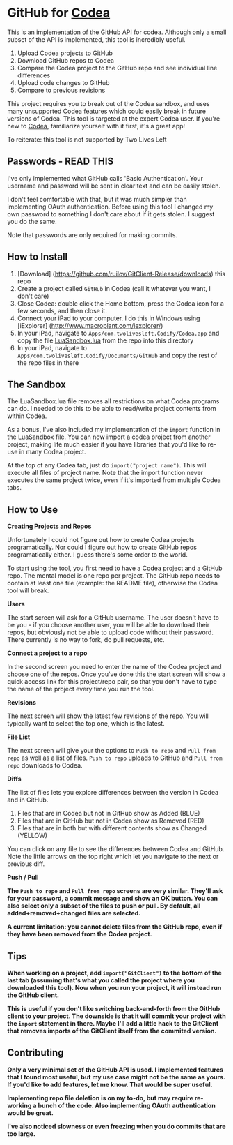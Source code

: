 GitHub for [Codea](http://twolivesleft.com/Codea/)
==============================

This is an implementation of the GitHub API for codea. Although only a small subset of the API is implemented, this tool is incredibly useful.

1. Upload Codea projects to GitHub
2. Download GitHub repos to Codea
3. Compare the Codea project to the GitHub repo and see individual line differences
4. Upload code changes to GitHub
5. Compare to previous revisions

This project requires you to break out of the Codea sandbox, and uses many unsupported Codea features which could easily break in future versions of Codea.
This tool is targeted at the expert Codea user. If you're new to [Codea](http://twolivesleft.com/Codea/), familiarize yourself with it first, it's a great app!

To reiterate: this tool is not supported by Two Lives Left

Passwords - READ THIS
------------------------------

I've only implemented what GitHub calls 'Basic Authentication'. 
Your username and password will be sent in clear text and can be easily stolen.

I don't feel comfortable with that, but it was much simpler than implementing OAuth authentication.
Before using this tool I changed my own password to something I don't care about if it gets stolen. I suggest you do the same.

Note that passwords are only required for making commits. 

How to Install
----------------------------

1. [Download] (https://github.com/ruilov/GitClient-Release/downloads) this repo
2. Create a project called `GitHub` in Codea (call it whatever you want, I don't care)
3. Close Codea: double click the Home bottom, press the Codea icon for a few seconds, and then close it. 
4. Connect your iPad to your computer. I do this in Windows using [iExplorer] (http://www.macroplant.com/iexplorer/)
5. In your iPad, navigate to `Apps/com.twolivesleft.Codify/Codea.app` and copy the file [LuaSandbox.lua](https://github.com/ruilov/GitClient-Release/blob/master/LuaSandbox.lua) from the repo into this directory
6. In your iPad, navigate to `Apps/com.twolivesleft.Codify/Documents/GitHub` and copy the rest of the repo files in there

The Sandbox
---------------------------

The LuaSandbox.lua file removes all restrictions on what Codea programs can do. I needed to do this to be able to read/write project contents from within Codea.

As a bonus, I've also included my implementation of the `import` function in the LuaSandbox file. 
You can now import a codea project from another project, making life much easier if you have libraries that you'd like to re-use in many Codea project. 


At the top of any Codea tab, just do `import("project name")`. This will execute all files of project name. 
Note that the import function never executes the same project twice, even if it's imported from multiple Codea tabs.

How to Use
-----------------------------

<b>Creating Projects and Repos</b>

Unfortunately I could not figure out how to create Codea projects programatically. Nor could I figure out how to create GitHub repos programatically either. 
I guess there's some order to the world.

To start using the tool, you first need to have a Codea project and a GitHub repo. The mental model is one repo per project. 
The GitHub repo needs to contain at least one file (example: the README file), otherwise the Codea tool will break. 

<b> Users </b>

The start screen will ask for a GitHub username. The user doesn't have to be you - if you choose another user, you will be able to download their repos, but obviously not be able to upload code without their password. There currently is no way to fork, do pull requests, etc.

<b> Connect a project to a repo</b>

In the second screen you need to enter the name of the Codea project and choose one of the repos. 
Once you've done this the start screen will show a quick access link for this project/repo pair, so that you don't have to type the name of the project every time you run the tool.

<b> Revisions </b>

The next screen will show the latest few revisions of the repo. You will typically want to select the top one, which is the latest.

<b> File List </b>

The next screen will give your the options to `Push to repo` and `Pull from repo` as well as a list of files. `Push to repo` uploads to GitHub and `Pull from repo` downloads to Codea.

<b> Diffs </b>

The list of files lets you explore differences between the version in Codea and in GitHub. 

1. Files that are in Codea but not in GitHub show as Added (BLUE)
2. Files that are in GitHub but not in Codea show as Removed (RED)
3. Files that are in both but with different contents show as Changed (YELLOW)

You can click on any file to see the differences between Codea and GitHub. Note the little arrows on the top right which let you navigate to the next or previous diff.

<b> Push / Pull <b>

The `Push to repo` and `Pull from repo` screens are very similar. They'll ask for your password, a commit message and show an OK button. 
You can also select only a subset of the files to push or pull. By default, all added+removed+changed files are selected.

A current limitation: you cannot delete files from the GitHub repo, even if they have been removed from the Codea project.

Tips
------------------------------

When working on a project, add `import("GitClient")` to the bottom of the last tab (assuming that's what you called the project where you downloaded this tool).
Now when you run your project, it will instead run the GitHub client. 

This is useful if you don't like switching back-and-forth from the GitHub client to your project. 
The downside is that it will commit your project with the `import` statement in there. 
Maybe I'll add a little hack to the GitClient that removes imports of the GitClient itself from the commited version.

Contributing
-------------------------------

Only a very minimal set of the GitHub API is used. I implemented features that I found most useful, but my use case might not be the same as yours. 
If you'd like to add features, let me know. That would be super useful. 

Implementing repo file deletion is on my to-do, but may require re-working a bunch of the code. Also implementing OAuth authentication would be great.

I've also noticed slowness or even freezing when you do commits that are too large.